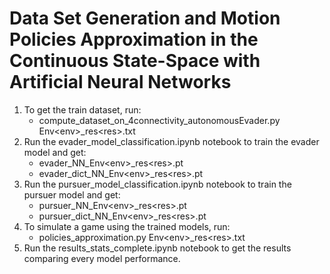 # Data Set Generation and Motion Policies Approximation in the Continuous State-Space with Artificial Neural Networks

1. To get the train dataset, run:
	- compute_dataset_on_4connectivity_autonomousEvader.py Env\<env>_res\<res>.txt
2. Run the evader_model_classification.ipynb notebook to train the evader model and get:
	- evader_NN_Env\<env>_res\<res>.pt
	- evader_dict_NN_Env\<env>_res\<res>.pt
3. Run the pursuer_model_classification.ipynb notebook to train the pursuer model and get:
	- pursuer_NN_Env\<env>_res\<res>.pt
	- pursuer_dict_NN_Env\<env>_res\<res>.pt
4. To simulate a game using the trained models, run:
	- policies_approximation.py Env\<env>_res\<res>.txt
5. Run the results_stats_complete.ipynb notebook to get the results comparing every model performance.
